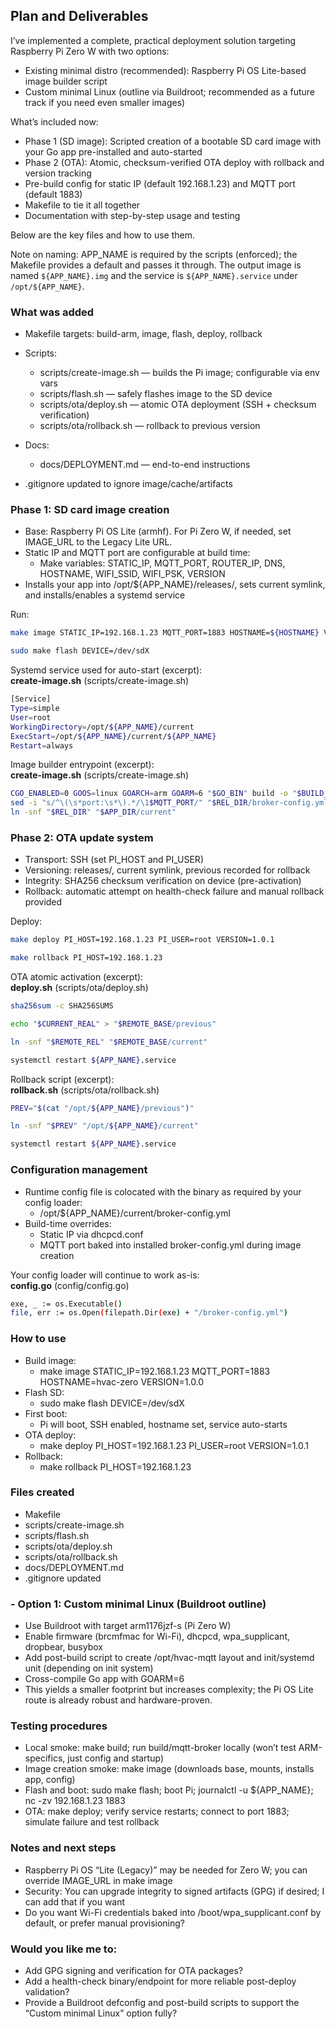 ## Plan and Deliverables
I’ve implemented a complete, practical deployment solution targeting Raspberry Pi Zero W with two options:

- Existing minimal distro (recommended): Raspberry Pi OS Lite-based image builder script
- Custom minimal Linux (outline via Buildroot; recommended as a future track if you need even smaller images)

What’s included now:

- Phase 1 (SD image): Scripted creation of a bootable SD card image with your Go app pre-installed and auto-started
- Phase 2 (OTA): Atomic, checksum-verified OTA deploy with rollback and version tracking
- Pre-build config for static IP (default 192.168.1.23) and MQTT port (default 1883)
- Makefile to tie it all together
- Documentation with step-by-step usage and testing

Below are the key files and how to use them.


Note on naming: APP_NAME is required by the scripts (enforced); the Makefile provides a default and passes it through. The output image is named `${APP_NAME}.img` and the service is `${APP_NAME}.service` under `/opt/${APP_NAME}`.

### What was added
- Makefile targets: build-arm, image, flash, deploy, rollback
- Scripts:
  - scripts/create-image.sh — builds the Pi image; configurable via env vars
  - scripts/flash.sh — safely flashes image to the SD device
  - scripts/ota/deploy.sh — atomic OTA deployment (SSH + checksum verification)
  - scripts/ota/rollback.sh — rollback to previous version

- Docs:
  - docs/DEPLOYMENT.md — end-to-end instructions
- .gitignore updated to ignore image/cache/artifacts

### Phase 1: SD card image creation
- Base: Raspberry Pi OS Lite (armhf). For Pi Zero W, if needed, set IMAGE_URL to the Legacy Lite URL.
- Static IP and MQTT port are configurable at build time:
  - Make variables: STATIC_IP, MQTT_PORT, ROUTER_IP, DNS, HOSTNAME, WIFI_SSID, WIFI_PSK, VERSION
- Installs your app into /opt/${APP_NAME}/releases/, sets current symlink, and installs/enables a systemd service

Run:
```bash
make image STATIC_IP=192.168.1.23 MQTT_PORT=1883 HOSTNAME=${HOSTNAME} VERSION=1.0.0
```
```bash
sudo make flash DEVICE=/dev/sdX
```

Systemd service used for auto-start (excerpt):<br/>
**create-image.sh** (scripts/create-image.sh)
```bash
[Service]
Type=simple
User=root
WorkingDirectory=/opt/${APP_NAME}/current
ExecStart=/opt/${APP_NAME}/current/${APP_NAME}
Restart=always
```

Image builder entrypoint (excerpt):<br/>
**create-image.sh** (scripts/create-image.sh)
```bash
CGO_ENABLED=0 GOOS=linux GOARCH=arm GOARM=6 "$GO_BIN" build -o "$BUILD_DIR/${APP_NAME}" ./
sed -i "s/^\(\s*port:\s*\).*/\1$MQTT_PORT/" "$REL_DIR/broker-config.yml"
ln -snf "$REL_DIR" "$APP_DIR/current"
```

### Phase 2: OTA update system
- Transport: SSH (set PI_HOST and PI_USER)
- Versioning: releases/, current symlink, previous recorded for rollback
- Integrity: SHA256 checksum verification on device (pre-activation)
- Rollback: automatic attempt on health-check failure and manual rollback provided

Deploy:
```bash
make deploy PI_HOST=192.168.1.23 PI_USER=root VERSION=1.0.1
```
```bash
make rollback PI_HOST=192.168.1.23
```

OTA atomic activation (excerpt):<br/>
**deploy.sh** (scripts/ota/deploy.sh)
```bash
sha256sum -c SHA256SUMS
```
```bash
echo "$CURRENT_REAL" > "$REMOTE_BASE/previous"
```
```bash
ln -snf "$REMOTE_REL" "$REMOTE_BASE/current"
```
```bash
systemctl restart ${APP_NAME}.service
```

Rollback script (excerpt):<br/>
**rollback.sh** (scripts/ota/rollback.sh)
```bash
PREV="$(cat "/opt/${APP_NAME}/previous")"
```
```bash
ln -snf "$PREV" "/opt/${APP_NAME}/current"
```
```bash
systemctl restart ${APP_NAME}.service
```

### Configuration management
- Runtime config file is colocated with the binary as required by your config loader:
  - /opt/${APP_NAME}/current/broker-config.yml
- Build-time overrides:
  - Static IP via dhcpcd.conf
  - MQTT port baked into installed broker-config.yml during image creation

Your config loader will continue to work as-is:<br/>
**config.go** (config/config.go)
```bash
exe, _ := os.Executable()
file, err := os.Open(filepath.Dir(exe) + "/broker-config.yml")
```

### How to use
- Build image:
   - make image STATIC_IP=192.168.1.23 MQTT_PORT=1883 HOSTNAME=hvac-zero VERSION=1.0.0
- Flash SD:
   - sudo make flash DEVICE=/dev/sdX
- First boot:
   - Pi will boot, SSH enabled, hostname set, service auto-starts
- OTA deploy:
   - make deploy PI_HOST=192.168.1.23 PI_USER=root VERSION=1.0.1
- Rollback:
  - make rollback PI_HOST=192.168.1.23

### Files created
- Makefile
- scripts/create-image.sh
- scripts/flash.sh
- scripts/ota/deploy.sh
- scripts/ota/rollback.sh
- docs/DEPLOYMENT.md
- .gitignore updated

### - Option 1: Custom minimal Linux (Buildroot outline)
- Use Buildroot with target arm1176jzf-s (Pi Zero W)
- Enable firmware (brcmfmac for Wi-Fi), dhcpcd, wpa_supplicant, dropbear, busybox
- Add post-build script to create /opt/hvac-mqtt layout and init/systemd unit (depending on init system)
- Cross-compile Go app with GOARM=6
- This yields a smaller footprint but increases complexity; the Pi OS Lite route is already robust and hardware-proven.

### Testing procedures
- Local smoke: make build; run build/mqtt-broker locally (won’t test ARM-specifics, just config and startup)
- Image creation smoke: make image (downloads base, mounts, installs app, config)
- Flash and boot: sudo make flash; boot Pi; journalctl -u ${APP_NAME}; nc -zv 192.168.1.23 1883
- OTA: make deploy; verify service restarts; connect to port 1883; simulate failure and test rollback

### Notes and next steps
- Raspberry Pi OS “Lite (Legacy)” may be needed for Zero W; you can override IMAGE_URL in make image
- Security: You can upgrade integrity to signed artifacts (GPG) if desired; I can add that if you want
- Do you want Wi-Fi credentials baked into /boot/wpa_supplicant.conf by default, or prefer manual provisioning?

### Would you like me to:
- Add GPG signing and verification for OTA packages?
- Add a health-check binary/endpoint for more reliable post-deploy validation?
- Provide a Buildroot defconfig and post-build scripts to support the “Custom minimal Linux” option fully?